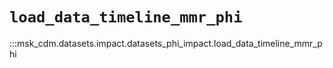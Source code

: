 # `load_data_timeline_mmr_phi`

:::msk_cdm.datasets.impact.datasets_phi_impact.load_data_timeline_mmr_phi
